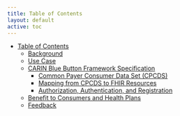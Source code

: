 ```yaml
---
title: Table of Contents
layout: default
active: toc
---
```


* <a href="toc.html">Table of Contents</a>
    * <a href="Background.html">Background</a>
    * <a href="Use_Case.html">Use Case</a>
    * <a href="CARIN_Blue_Button_Framework_Specification.html">CARIN Blue Button Framework Specification</a>
        * <a href="Common_Payer_Consumer_Data_Set_(CPCDS).html">Common Payer Consumer Data Set (CPCDS)</a>
        * <a href="Mapping_from_CPCDS_to_FHIR_Resources.html">Mapping from CPCDS to FHIR Resources</a>
        * <a href="Authorization,_Authentication,_and_Registration.html">Authorization, Authentication, and Registration</a>
    * <a href="Benefit_to_Consumers_and_Health_Plans.html">Benefit to Consumers and Health Plans</a>
    * <a href="Feedback.html">Feedback</a>

